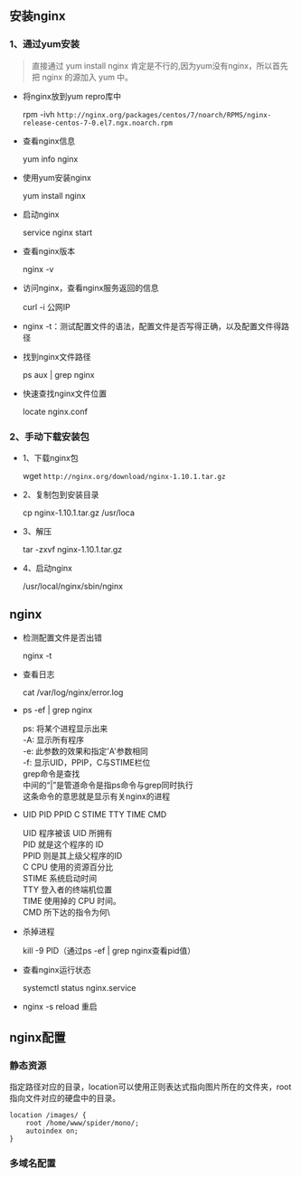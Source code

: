 ﻿## 安装nginx
### 1、通过yum安装
> 直接通过 yum install nginx 肯定是不行的,因为yum没有nginx，所以首先把 nginx 的源加入 yum 中。

- 将nginx放到yum repro库中

    rpm -ivh `http://nginx.org/packages/centos/7/noarch/RPMS/nginx-release-centos-7-0.el7.ngx.noarch.rpm`

- 查看nginx信息

    yum info nginx

- 使用yum安装nginx

    yum install nginx

- 启动nginx

    service nginx start

- 查看nginx版本

    nginx -v

- 访问nginx，查看nginx服务返回的信息

    curl -i 公网IP

- nginx -t：测试配置文件的语法，配置文件是否写得正确，以及配置文件得路径

- 找到nginx文件路径

    ps aux | grep nginx

- 快速查找nginx文件位置

    locate nginx.conf

### 2、手动下载安装包
- 1、下载nginx包

    wget `http://nginx.org/download/nginx-1.10.1.tar.gz`

- 2、复制包到安装目录

    cp nginx-1.10.1.tar.gz /usr/loca

- 3、解压

    tar -zxvf nginx-1.10.1.tar.gz

- 4、启动nginx

     /usr/local/nginx/sbin/nginx

## nginx
- 检测配置文件是否出错

    nginx -t

- 查看日志

    cat /var/log/nginx/error.log

- ps -ef | grep nginx

    ps: 将某个进程显示出来\
    -A: 显示所有程序\
    -e: 此参数的效果和指定'A'参数相同\
    -f: 显示UID，PPIP，C与STIME栏位\
    grep命令是查找\
    中间的“|”是管道命令是指ps命令与grep同时执行\
    这条命令的意思就是显示有关nginx的进程
- UID PID PPID C STIME TTY TIME CMD

    UID 程序被该 UID 所拥有\
    PID 就是这个程序的 ID\
    PPID 则是其上级父程序的ID\
    C CPU 使用的资源百分比\
    STIME 系统启动时间\
    TTY 登入者的终端机位置\
    TIME 使用掉的 CPU 时间。\
    CMD 所下达的指令为何\

- 杀掉进程

    kill -9 PID（通过ps -ef | grep nginx查看pid值）

- 查看nginx运行状态
    
    systemctl status nginx.service

- nginx -s reload 重启
## nginx配置
### 静态资源
指定路径对应的目录，location可以使用正则表达式指向图片所在的文件夹，root指向文件对应的硬盘中的目录。
```
location /images/ {
    root /home/www/spider/mono/;
    autoindex on;
}
```
### 多域名配置


